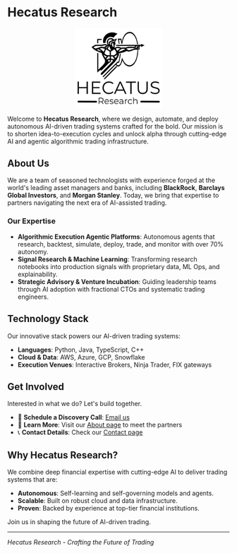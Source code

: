 # Hecatus Research

<p align="center">
  <a href="https://hecatusresearch.com"><img width="200" src="https://github.com/adamd1985/adamd1985/blob/master/banner-black-whitebk.png" alt="Social banner for Hecatus Research"></a>
</p>


Welcome to **Hecatus Research**, where we design, automate, and deploy autonomous AI-driven trading systems crafted for the bold. Our mission is to shorten idea-to-execution cycles and unlock alpha through cutting-edge AI and agentic algorithmic trading infrastructure.

## About Us

We are a team of seasoned technologists with experience forged at the world's leading asset managers and banks, including **BlackRock**, **Barclays Global Investors**, and **Morgan Stanley**. Today, we bring that expertise to partners navigating the next era of AI-assisted trading.

### Our Expertise
- **Algorithmic Execution Agentic Platforms**: Autonomous agents that research, backtest, simulate, deploy, trade, and monitor with over 70% autonomy.
- **Signal Research & Machine Learning**: Transforming research notebooks into production signals with proprietary data, ML Ops, and explainability.
- **Strategic Advisory & Venture Incubation**: Guiding leadership teams through AI adoption with fractional CTOs and systematic trading engineers.

## Technology Stack

Our innovative stack powers our AI-driven trading systems:

- **Languages**: Python, Java, TypeScript, C++
- **Cloud & Data**: AWS, Azure, GCP, Snowflake
- **Execution Venues**: Interactive Brokers, Ninja Trader, FIX gateways

## Get Involved

Interested in what we do? Let's build together.

- 📧 **Schedule a Discovery Call**: [Email us](mailto:info@hecatusresearch.com)
- 🔗 **Learn More**: Visit our [About page](https://hecatusresearch.com/about) to meet the partners
- 📞 **Contact Details**: Check our [Contact page](https://hecatusresearch.com/contact)

## Why Hecatus Research?

We combine deep financial expertise with cutting-edge AI to deliver trading systems that are:
- **Autonomous**: Self-learning and self-governing models and agents.
- **Scalable**: Built on robust cloud and data infrastructure.
- **Proven**: Backed by experience at top-tier financial institutions.

Join us in shaping the future of AI-driven trading.

---

*Hecatus Research - Crafting the Future of Trading*
